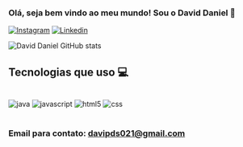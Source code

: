 
### Olá, seja bem vindo ao meu mundo! Sou o David Daniel 👾
[![Instagram](https://img.shields.io/badge/Instagram-E4405F?style=for-the-badge&logo=instagram&logoColor=white)](https://www.instagram.com/david_p_d_s/)
[![Linkedin](https://img.shields.io/badge/LinkedIn-0077B5?style=for-the-badge&logo=linkedin&logoColor=white)](https://www.linkedin.com/in/david-daniel-14986526b/)


![David Daniel GitHub stats](https://github-readme-stats.vercel.app/api?username=daviddaniel2001&show_icons=true&theme=radical)

## Tecnologias que uso 💻

<div style="display: inline_block"><br/>
  <img aling="center" alt="java" src="https://img.shields.io/badge/Java-ED8B00?style=for-the-badge&logo=openjdk&logoColor=white" />
  <img aling="center" alt="javascript" src="https://img.shields.io/badge/JavaScript-F7DF1E?style=for-the-badge&logo=javascript&logoColor=black" />
  <img aling="center" alt="html5" src="https://img.shields.io/badge/HTML5-E34F26?style=for-the-badge&logo=html5&logoColor=white" />
  <img aling="center" alt="css" src="https://img.shields.io/badge/CSS-239120?&style=for-the-badge&logo=css3&logoColor=white" />
</div></br>

### Email para contato: davipds021@gmail.com
